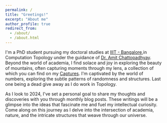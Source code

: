 ```yaml
---
permalink: /
title: "Greetings!"
excerpt: "About me"
author_profile: true
redirect_from: 
  - /about/
  - /about.html
---
```


 I'm a PhD student pursuing my doctoral studies at [IIIT - Bangalore](https://www.iiitb.ac.in/),in  Computation Topology under the guidance of [Dr. Amit Chattopadhyay](https://www.iiitb.ac.in/faculty/amit-chattopadhyay). Beyond the world of academia, I find solace and joy in exploring the beauty of mountains, often capturing moments through my lens, a collection of which you can find on my [Captures](https://karthikeya-subramanian.github.io/portfolio/). I'm captivated by the world of numbers, exploring the subtle patterns of randomness and structures. Last one being a dead give away as I do work in Topology.

As I look to 2024, I've set a personal goal to share my thoughts and discoveries with you through monthly blog posts. These writings will be a glimpse into the ideas that fascinate me and fuel my intellectual curiosity. Come along on this journey as I delve into the intersection of academia, nature, and the intricate structures that weave through our universe.